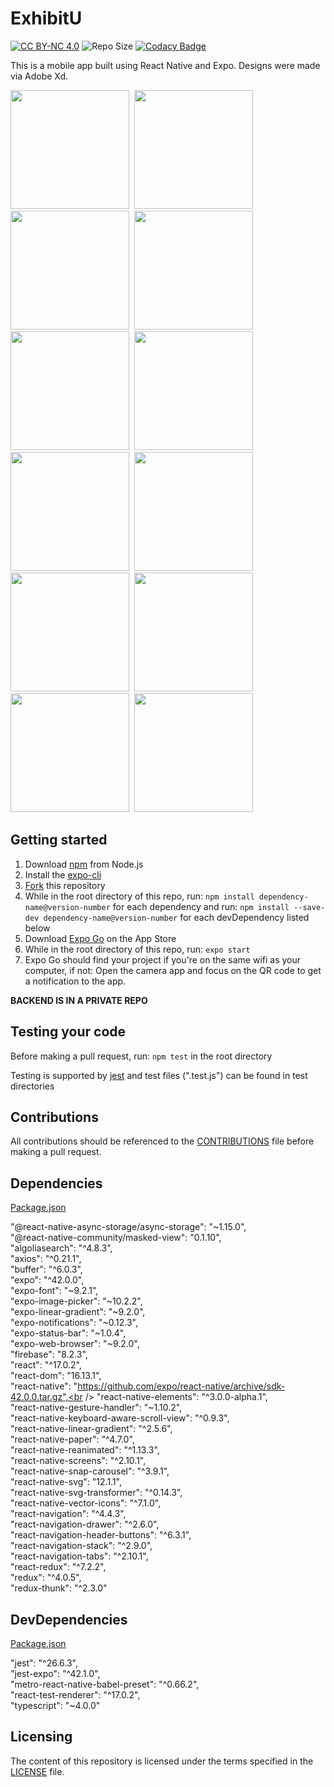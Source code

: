 # ExhibitU
<a href="https://github.com/cwnicoletti/ExhibitU/blob/main/LICENSE"><img src="https://img.shields.io/badge/License-CC%20BY--NC%204.0-critical" alt="CC BY-NC 4.0"></a>  <img src="https://img.shields.io/github/repo-size/cwnicoletti/ExhibitU" alt="Repo Size">  [![Codacy Badge](https://app.codacy.com/project/badge/Grade/6749da8aa61a4e6c80c7c72138157fd5)](https://www.codacy.com/gh/cwnicoletti/ExhibitU/dashboard?utm_source=github.com&amp;utm_medium=referral&amp;utm_content=cwnicoletti/Diamond-Case&amp;utm_campaign=Badge_Grade)

This is a mobile app built using React Native and Expo. Designs were made via Adobe Xd.

<img src="https://res.cloudinary.com/personaluse1234/image/upload/v1627322353/image0_xmon8y.png" width="190">&nbsp;
<img src="https://res.cloudinary.com/personaluse1234/image/upload/v1640293406/image0_14_ezm4ov.png" width="190">&nbsp;
<img src="https://res.cloudinary.com/personaluse1234/image/upload/v1640222879/image0_13_e0hzq0.png" width="190">&nbsp;
<img src="https://res.cloudinary.com/personaluse1234/image/upload/v1640293687/image4_4_wpm4f4.png" width="190">&nbsp;
<img src="https://res.cloudinary.com/personaluse1234/image/upload/v1640293648/image2_6_itl0aq.png" width="190">&nbsp;
<img src="https://res.cloudinary.com/personaluse1234/image/upload/v1635191534/image0_8_trxnro.png" width="190">&nbsp;
<img src="https://res.cloudinary.com/personaluse1234/image/upload/v1635191540/image1_4_loudoh.png" width="190">&nbsp;
<img src="https://res.cloudinary.com/personaluse1234/image/upload/v1640293716/image3_4_fq1rcv.png" width="190">&nbsp;
<img src="https://res.cloudinary.com/personaluse1234/image/upload/v1635191542/image4_3_xkcx6o.png" width="190">&nbsp;
<img src="https://res.cloudinary.com/personaluse1234/image/upload/v1635191541/image3_2_zbae5m.png" width="190">&nbsp;
<img src="https://res.cloudinary.com/personaluse1234/image/upload/v1635192716/image0_9_asoiyp.png" width="190">&nbsp;
<img src="https://res.cloudinary.com/personaluse1234/image/upload/v1635192717/image2_5_hvadjj.png" width="190">&nbsp;

## Getting started

1.  Download [npm](https://www.npmjs.com/get-npm) from Node.js
2.  Install the [expo-cli](https://docs.expo.io/)
3.  [Fork](https://docs.github.com/en/github/getting-started-with-github/fork-a-repo) this repository
4.  While in the root directory of this repo, run: `npm install dependency-name@version-number` for each dependency and run: `npm install --save-dev dependency-name@version-number` for each devDependency listed below
5.  Download [Expo Go](https://apps.apple.com/us/app/expo-go/id982107779) on the App Store
6.  While in the root directory of this repo, run: `expo start`
7.  Expo Go should find your project if you're on the same wifi as your computer, if not: Open the camera app and focus on the QR code to get a notification to the app.

**BACKEND IS IN A PRIVATE REPO**

## Testing your code

Before making a pull request, run: `npm test` in the root directory

Testing is supported by [jest](https://jestjs.io/) and test files (".test.js") can be found in test directories

## Contributions
All contributions should be referenced to the [CONTRIBUTIONS](https://github.com/cwnicoletti/Diamond-Case/blob/main/CONTRIBUTING.md) file before making a pull request.

## Dependencies
[Package.json](https://github.com/cwnicoletti/Diamond-Case/blob/main/package.json)

"@react-native-async-storage/async-storage": "~1.15.0",<br />
"@react-native-community/masked-view": "0.1.10",<br />
"algoliasearch": "^4.8.3",<br />
"axios": "^0.21.1",<br />
"buffer": "^6.0.3",<br />
"expo": "^42.0.0",<br />
"expo-font": "~9.2.1",<br />
"expo-image-picker": "~10.2.2",<br />
"expo-linear-gradient": "~9.2.0",<br />
"expo-notifications": "~0.12.3",<br />
"expo-status-bar": "~1.0.4",<br />
"expo-web-browser": "~9.2.0",<br />
"firebase": "8.2.3",<br />
"react": "^17.0.2",<br />
"react-dom": "16.13.1",<br />
"react-native": "https://github.com/expo/react-native/archive/sdk-42.0.0.tar.gz",<br />
"react-native-elements": "^3.0.0-alpha.1",<br />
"react-native-gesture-handler": "~1.10.2",<br />
"react-native-keyboard-aware-scroll-view": "^0.9.3",<br />
"react-native-linear-gradient": "^2.5.6",<br />
"react-native-paper": "^4.7.0",<br />
"react-native-reanimated": "^1.13.3",<br />
"react-native-screens": "^2.10.1",<br />
"react-native-snap-carousel": "^3.9.1",<br />
"react-native-svg": "12.1.1",<br />
"react-native-svg-transformer": "^0.14.3",<br />
"react-native-vector-icons": "^7.1.0",<br />
"react-navigation": "^4.4.3",<br />
"react-navigation-drawer": "^2.6.0",<br />
"react-navigation-header-buttons": "^6.3.1",<br />
"react-navigation-stack": "^2.9.0",<br />
"react-navigation-tabs": "^2.10.1",<br />
"react-redux": "^7.2.2",<br />
"redux": "^4.0.5",<br />
"redux-thunk": "^2.3.0"<br />

## DevDependencies
[Package.json](https://github.com/cwnicoletti/Diamond-Case/blob/main/package.json)

"jest": "^26.6.3",<br />
"jest-expo": "^42.1.0",<br />
"metro-react-native-babel-preset": "^0.66.2",<br />
"react-test-renderer": "^17.0.2",<br />
"typescript": "~4.0.0"<br />

## Licensing
The content of this repository is licensed under the terms specified in the [LICENSE](https://github.com/christiannicoletti/Diamond-Case/blob/master/LICENSE) file.
